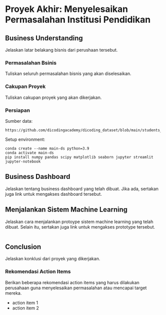 # Proyek Akhir: Menyelesaikan Permasalahan Institusi Pendidikan

## Business Understanding
Jelaskan latar belakang bisnis dari perushaan tersebut.

### Permasalahan Bsinis
Tuliskan seluruh permasalahan bisnis yang akan diselesaikan.

### Cakupan Proyek
Tuliskan cakupan proyek yang akan dikerjakan.

### Persiapan

Sumber data:
```
https://github.com/dicodingacademy/dicoding_dataset/blob/main/students_performance/data.csv
```

Setup environment:
```
conda create --name main-ds python=3.9
conda activate main-ds
pip install numpy pandas scipy matplotlib seaborn jupyter streamlit
jupyter-notebook
```

## Business Dashboard
Jelaskan tentang business dashboard yang telah dibuat. Jika ada, sertakan juga link untuk mengakses dashboard tersebut.

## Menjalankan Sistem Machine Learning
Jelaskan cara menjalankan protoype sistem machine learning yang telah dibuat. Selain itu, sertakan juga link untuk mengakses prototype tersebut.
```
```

## Conclusion
Jelaskan konklusi dari proyek yang dikerjakan.

### Rekomendasi Action Items
Berikan beberapa rekomendasi action items yang harus dilakukan perusahaan guna menyelesaikan permasalahan atau mencapai target mereka.
- action item 1
- action item 2
